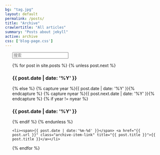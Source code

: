 ```yaml
---
bg: "tag.jpg"
layout: default
permalink: /posts/
title: "Archive"
crawlertitle: "All articles"
summary: "Posts about jekyll"
active: archive
css: ['blog-page.css']
---
```


<ul class="search-input">
	<input  id="p-search-input" class="page-search-input" type="text" placeholder="搜索" />
</ul>
<ul class="archives-list" >
  {% for post in site.posts %}
    {% unless post.next %}
      <h3>{{ post.date | date: '%Y' }}</h3>
    {% else %}
      {% capture year %}{{ post.date | date: '%Y' }}{% endcapture %}
      {% capture nyear %}{{ post.next.date | date: '%Y' }}{% endcapture %}
      {% if year != nyear %}
        <h3>{{ post.date | date: '%Y' }}</h3>
      {% endif %}
    {% endunless %}

    <li><span>{{ post.date | date:'%m-%d' }}</span> <a href="{{ post.url }}" class="archive-item-link" title="{{ post.title }}">{{ post.title }}</a></li>
  {% endfor %}
</ul>
 <script type="text/javascript" src="{{site.baseurl}}/assets/js/search.js"></script>


